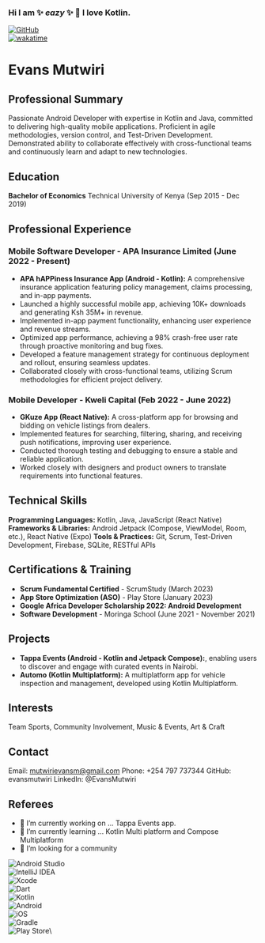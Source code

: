 ### Hi I am  ✨ _eazy_ ✨ 👋 I love Kotlin. 
[![GitHub](https://img.shields.io/badge/github-%23121011.svg?style=for-the-badge&logo=github&logoColor=white)](https://beeazy.github.io/)\
  [![wakatime](https://wakatime.com/badge/user/7fbc5a3c-d96d-4abf-b59f-2945fcfc37c0.svg)](https://wakatime.com/@7fbc5a3c-d96d-4abf-b59f-2945fcfc37c0)

  # Evans Mutwiri

## Professional Summary
Passionate Android Developer with expertise in Kotlin and Java, committed to delivering high-quality mobile applications. Proficient in agile methodologies, version control, and Test-Driven Development. Demonstrated ability to collaborate effectively with cross-functional teams and continuously learn and adapt to new technologies.

## Education
**Bachelor of Economics**
Technical University of Kenya (Sep 2015 - Dec 2019)

## Professional Experience

### Mobile Software Developer - APA Insurance Limited (June 2022 - Present)
- **APA hAPPiness Insurance App (Android - Kotlin):** A comprehensive insurance application featuring policy management, claims processing, and in-app payments.
- Launched a highly successful mobile app, achieving 10K+ downloads and generating Ksh 35M+ in revenue.
- Implemented in-app payment functionality, enhancing user experience and revenue streams.
- Optimized app performance, achieving a 98% crash-free user rate through proactive monitoring and bug fixes.
- Developed a feature management strategy for continuous deployment and rollout, ensuring seamless updates.
- Collaborated closely with cross-functional teams, utilizing Scrum methodologies for efficient project delivery.

### Mobile Developer - Kweli Capital (Feb 2022 - June 2022)
- **GKuze App (React Native):** A cross-platform app for browsing and bidding on vehicle listings from dealers.
- Implemented features for searching, filtering, sharing, and receiving push notifications, improving user experience.
- Conducted thorough testing and debugging to ensure a stable and reliable application.
- Worked closely with designers and product owners to translate requirements into functional features.

## Technical Skills

**Programming Languages:** Kotlin, Java, JavaScript (React Native)
**Frameworks & Libraries:** Android Jetpack (Compose, ViewModel, Room, etc.), React Native (Expo)
**Tools & Practices:** Git, Scrum, Test-Driven Development, Firebase, SQLite, RESTful APIs

## Certifications & Training

- **Scrum Fundamental Certified** - ScrumStudy (March 2023)
- **App Store Optimization (ASO)** - Play Store (January 2023)
- **Google Africa Developer Scholarship 2022: Android Development**
- **Software Development** - Moringa School (June 2021 - November 2021)

## Projects

- **Tappa Events (Android - Kotlin and Jetpack Compose):**, enabling users to discover and engage with curated events in Nairobi.
- **Automo (Kotlin Multiplatform):** A multiplatform app for vehicle inspection and management, developed using Kotlin Multiplatform.

## Interests
Team Sports, Community Involvement, Music & Events, Art & Craft

## Contact
Email: mutwirievansm@gmail.com
Phone: +254 797 737344
GitHub: evansmutwiri
LinkedIn: @EvansMutwiri

## Referees


- 🔭 I’m currently working on ... Tappa Events app.
- 🌱 I’m currently learning ...  Kotlin Multi platform and Compose Multiplatform
- 🤔 I’m looking for a community

![Android Studio](https://img.shields.io/badge/Android%20Studio-3DDC84.svg?style=for-the-badge&logo=android-studio&logoColor=white)\
![IntelliJ IDEA](https://img.shields.io/badge/IntelliJIDEA-000000.svg?style=for-the-badge&logo=intellij-idea&logoColor=white)\
![Xcode](https://img.shields.io/badge/Xcode-007ACC?style=for-the-badge&logo=Xcode&logoColor=white)\
![Dart](https://img.shields.io/badge/dart-%230175C2.svg?style=for-the-badge&logo=dart&logoColor=white)\
![Kotlin](https://img.shields.io/badge/kotlin-%237F52FF.svg?style=for-the-badge&logo=kotlin&logoColor=white)\
![Android](https://img.shields.io/badge/Android-3DDC84?style=for-the-badge&logo=android&logoColor=white)\
![iOS](https://img.shields.io/badge/iOS-000000?style=for-the-badge&logo=ios&logoColor=white)\
![Gradle](https://img.shields.io/badge/Gradle-02303A.svg?style=for-the-badge&logo=Gradle&logoColor=white)\
![Play Store](https://img.shields.io/badge/Google_Play-414141?style=for-the-badge&logo=google-play&logoColor=white)\


<!--
**beeazy/beeazy** is a ✨ _special_ ✨ repository because its `README.md` (this file) appears on your GitHub profile.

Here are some ideas to get you started:


- 🌱 I’m currently learning ...
- 👯 I’m looking to collaborate on ...
- 🤔 I’m looking for help with ...
- 💬 Ask me about ...
- 📫 How to reach me: ...
- 😄 Pronouns: ...
- ⚡ Fun fact: ...
-->
